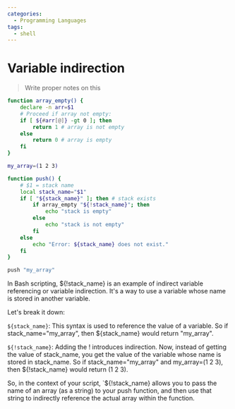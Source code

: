 ```yaml
---
categories:
  - Programming Languages
tags:
  - shell
---
```


# Variable indirection

> Write proper notes on this

```sh
function array_empty() {
    declare -n arr=$1
    # Proceed if array not empty:
    if [ ${#arr[@]} -gt 0 ]; then
        return 1 # array is not empty
    else
        return 0 # array is empty
    fi
}

my_array=(1 2 3)

function push() {
    # $1 = stack name
    local stack_name="$1"
    if [ "${stack_name}" ]; then # stack exists
        if array_empty "${!stack_name}"; then
            echo "stack is empty"
        else
            echo "stack is not empty"
        fi
    else
        echo "Error: ${stack_name} does not exist."
    fi
}

push "my_array"

```

In Bash scripting, ${!stack_name} is an example of indirect variable referencing or variable indirection. It's a way to use a variable whose name is stored in another variable.

Let's break it down:

`${stack_name}`: This syntax is used to reference the value of a variable. So if stack_name="my_array", then ${stack_name} would return "my_array".

`${!stack_name}`: Adding the ! introduces indirection. Now, instead of getting the value of stack_name, you get the value of the variable whose name is stored in stack_name. So if stack_name="my_array" and my_array=(1 2 3), then ${!stack_name} would return (1 2 3).

So, in the context of your script, `${!stack_name} allows you to pass the name of an array (as a string) to your push function, and then use that string to indirectly reference the actual array within the function.
